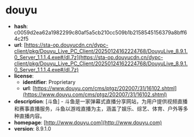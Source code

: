 # douyu

- **hash**: c0059d2ea62a1982299c80af5a5cb210cc509b1b2158545156379a8bff64c2f5
- **url**: [https://sta-op.douyucdn.cn/dypc-client/pkg/Douyu_Live_PC_Client/20250124162224768/DouyuLive_8.9.1.0_Server_1.1.1.4.exe#/dl.7z](https://sta-op.douyucdn.cn/dypc-client/pkg/Douyu_Live_PC_Client/20250124162224768/DouyuLive_8.9.1.0_Server_1.1.1.4.exe#/dl.7z)
- **license**:
  - **identifier**: Proprietary
  - **url**: [https://www.douyu.com/cms/ptgz/202007/31/16102.shtml](https://www.douyu.com/cms/ptgz/202007/31/16102.shtml)
- **description**: [斗鱼] - 斗鱼是一家弹幕式直播分享网站，为用户提供视频直播和赛事直播服务，斗鱼以游戏直播为主，涵盖了娱乐、综艺、体育、户外等多种直播内容。
- **homepage**: [http://www.douyu.com](http://www.douyu.com)
- **version**: 8.9.1.0

